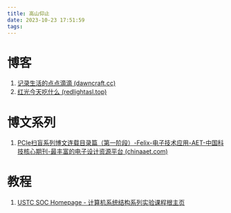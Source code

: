 ```yaml
---
title: 高山仰止
date: 2023-10-23 17:51:59
tags:
---
```


# 博客

1. [记录生活的点点滴滴 (dawncraft.cc)](https://dawncraft.cc/)
2. [红光今天吃什么 (redlightasl.top)](https://redlightasl.top/)

# 博文系列

1. [PCIe扫盲系列博文连载目录篇（第一阶段）-Felix-电子技术应用-AET-中国科技核心期刊-最丰富的电子设计资源平台 (chinaaet.com)](http://blog.chinaaet.com/justlxy/p/5100053251)

# 教程

1. [USTC SOC Homepage - 计算机系统结构系列实验课程根主页](https://soc.ustc.edu.cn/)
